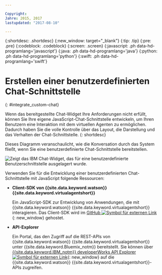```yaml
---

Copyright:
Jahre: 2015, 2017
lastupdated: "2017-08-10"

---
```


{:shortdesc: .shortdesc}
{:new_window: target="_blank"}
{:tip: .tip}
{:pre: .pre}
{:codeblock: .codeblock}
{:screen: .screen}
{:javascript: .ph data-hd-programlang='javascript'}
{:java: .ph data-hd-programlang='java'}
{:python: .ph data-hd-programlang='python'}
{:swift: .ph data-hd-programlang='swift'}

# Erstellen einer benutzerdefinierten Chat-Schnittstelle 
{: #integrate_custom-chat}

Wenn das bereitgestellte Chat-Widget Ihre Anforderungen nicht erfüllt, können Sie Ihre eigene JavaScript-Chat-Schnittstelle entwickeln, um Ihren Benutzern eine Interaktion mit dem virtuellen Agenten zu ermöglichen. Dadurch haben Sie die volle Kontrolle über das Layout, die Darstellung und das Verhalten der Chat-Schnittstelle.
{: shortdesc}

Dieses Diagramm veranschaulicht, wie die Konversation durch das System fließt, wenn Sie eine benutzerdefinierte Chat-Schnittstelle bereitstellen.

![Zeigt das IBM Chat-Widget, das für eine benutzerdefinierte Benutzerschnittstelle ausgelagert wurde.](images/custom_ui_new.png)

Verwenden Sie für die Entwicklung einer benutzerdefinierten Chat-Schnittstelle mit JavaScript folgende Ressourcen:

- **Client-SDK von {{site.data.keyword.watson}} {{site.data.keyword.virtualagentshort}}**

    Ein JavaScript-SDK zur Entwicklung von Anwendungen, die mit {{site.data.keyword.watson}} {{site.data.keyword.virtualagentshort}} interagieren. Das Client-SDK wird im [GitHub ![Symbol für externen Link](../../icons/launch-glyph.svg "Symbol für externen Link")](https://github.com/watson-virtual-agents/client-sdk "Symbol für externen Link"){: new_window} gehostet.

- **API-Explorer**

    Ein Portal, das den Zugriff auf die REST-APIs von {{site.data.keyword.watson}} {{site.data.keyword.virtualagentshort}} unter {{site.data.keyword.Bluemix_notm}} bereitstellt. Sie können über [{{site.data.keyword.IBM_notm}} developerWorks API Explorer ![Symbol für externen Link](../../icons/launch-glyph.svg "Symbol für externen Link")](https://developer.ibm.com/api/view/id-339:title-Watson_Virtual_Agent "Symbol für externen Link"){: new_window} auf die {{site.data.keyword.watson}} {{site.data.keyword.virtualagentshort}}-APIs zugreifen.
